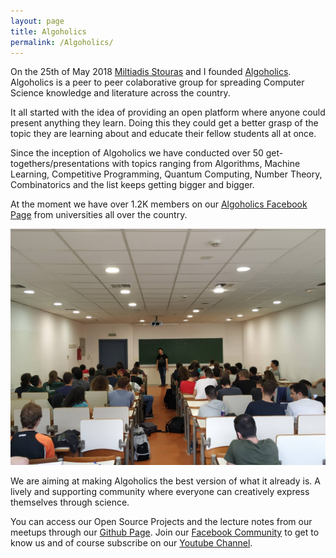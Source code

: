 ```yaml
---
layout: page
title: Algoholics
permalink: /Algoholics/
---
```


On the 25th of May 2018 [Miltiadis Stouras](https://github.com/mstou) and I
founded [Algoholics](https://github.com/algoholics-ntua). 
Algoholics is a peer to peer colaborative group for
spreading Computer Science knowledge and literature across the country.

It all started with the idea of providing an open platform where anyone could
present anything they learn. Doing this they could get a better grasp of the
topic they are learning about and educate their fellow students all at once.

Since the inception of Algoholics we have conducted over 50
get-togethers/presentations with topics ranging from Algorithms, Machine
Learning, Competitive Programming, Quantum Computing, Number Theory, Combinatorics and the list
keeps getting bigger and bigger.

At the moment we have over 1.2K members on our [Algoholics Facebook
Page](https://www.facebook.com/groups/2093168194256744) from universities all
over the country.

![Algoholics Meetup in the pre-COVID19 Era](algoholics.jpg)

We are aiming at making Algoholics the best version of what it already is. A lively and
supporting community where everyone can creatively express themselves through
science.

You can access our Open Source Projects and the lecture notes from our meetups 
through our [Github Page](https://github.com/algoholics-ntua). Join our [Facebook
Community](https://www.facebook.com/groups/2093168194256744/) to get
to know us and of course subscribe on our [Youtube
Channel](https://www.youtube.com/channel/UCVhaU_PzGJpeVWQrAT8_LeQ).
